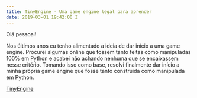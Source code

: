 ```yaml
---
title: TinyEngine - Uma game engine legal para aprender
date: 2019-03-01 19:42:00 Z
---
```


Olá pessoal!

Nos últimos anos eu tenho alimentado a ideia de dar início a uma game engine. Procurei algumas online que fossem tanto feitas como manipuladas 100% em Python e acabei não achando nenhuma que se encaixassem nesse critério. Tomando isso como base, resolvi finalmente dar início a minha própria game engine que fosse tanto construida como manipulada em Python.

[TinyEngine](https://github.com/hasher-hasher/TinyEngine)